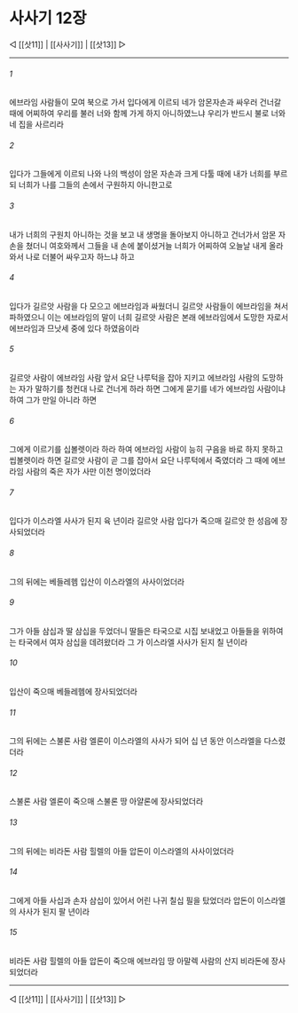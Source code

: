 # 사사기 12장

◁ [[삿11]] | [[사사기]] | [[삿13]] ▷
***

###### 1
에브라임 사람들이 모여 북으로 가서 입다에게 이르되 네가 암몬자손과 싸우러 건너갈 때에 어찌하여 우리를 불러 너와 함께 가게 하지 아니하였느냐 우리가 반드시 불로 너와 네 집을 사르리라

###### 2
입다가 그들에게 이르되 나와 나의 백성이 암몬 자손과 크게 다툴 때에 내가 너희를 부르되 너희가 나를 그들의 손에서 구원하지 아니한고로

###### 3
내가 너희의 구원치 아니하는 것을 보고 내 생명을 돌아보지 아니하고 건너가서 암몬 자손을 쳤더니 여호와께서 그들을 내 손에 붙이셨거늘 너희가 어찌하여 오늘날 내게 올라와서 나로 더불어 싸우고자 하느냐 하고

###### 4
입다가 길르앗 사람을 다 모으고 에브라임과 싸웠더니 길르앗 사람들이 에브라임을 쳐서 파하였으니 이는 에브라임의 말이 너희 길르앗 사람은 본래 에브라임에서 도망한 자로서 에브라임과 므낫세 중에 있다 하였음이라

###### 5
길르앗 사람이 에브라임 사람 앞서 요단 나루턱을 잡아 지키고 에브라임 사람의 도망하는 자가 말하기를 청컨대 나로 건너게 하라 하면 그에게 묻기를 네가 에브라임 사람이냐 하여 그가 만일 아니라 하면

###### 6
그에게 이르기를 십볼렛이라 하라 하여 에브라임 사람이 능히 구음을 바로 하지 못하고 씹볼렛이라 하면 길르앗 사람이 곧 그를 잡아서 요단 나루턱에서 죽였더라 그 때에 에브라임 사람의 죽은 자가 사만 이천 명이었더라

###### 7
입다가 이스라엘 사사가 된지 육 년이라 길르앗 사람 입다가 죽으매 길르앗 한 성읍에 장사되었더라

###### 8
그의 뒤에는 베들레헴 입산이 이스라엘의 사사이었더라

###### 9
그가 아들 삼십과 딸 삼십을 두었더니 딸들은 타국으로 시집 보내었고 아들들을 위하여는 타국에서 여자 삼십을 데려왔더라 그 가 이스라엘 사사가 된지 칠 년이라

###### 10
입산이 죽으매 베들레헴에 장사되었더라

###### 11
그의 뒤에는 스불론 사람 엘론이 이스라엘의 사사가 되어 십 년 동안 이스라엘을 다스렸더라

###### 12
스불론 사람 엘론이 죽으매 스불론 땅 아얄론에 장사되었더라

###### 13
그의 뒤에는 비라돈 사람 힐렐의 아들 압돈이 이스라엘의 사사이었더라

###### 14
그에게 아들 사십과 손자 삼십이 있어서 어린 나귀 칠십 필을 탔었더라 압돈이 이스라엘의 사사가 된지 팔 년이라

###### 15
비라돈 사람 힐렐의 아들 압돈이 죽으매 에브라임 땅 아말렉 사람의 산지 비라돈에 장사되었더라

***
◁ [[삿11]] | [[사사기]] | [[삿13]] ▷